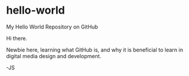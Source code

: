 # hello-world
My Hello World Repository on GitHub

Hi there.

Newbie here, learning what GitHub is, and why it is beneficial to learn in digital media design and development.

-JS
